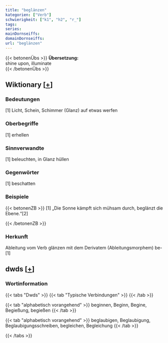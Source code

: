 ```yaml
---
title: "beglänzen"
kategorien: ["Verb"]
schwierigkeit: ["k1", "h2", "r_"]
tags:
series:
mainDornseiffs:
domainDornseiffs:
url: "beglänzen"
---
```


{{< betonenÜbs >}}
**Übersetzung:**  
shine upon, illuminate  
{{< /betonenÜbs >}}

## Wiktionary [[+](https://de.wiktionary.org/wiki/beglänzen)]

### Bedeutungen
[1] Licht, Schein, Schimmer (Glanz) auf etwas werfen  

### Oberbegriffe
[1] erhellen  

### Sinnverwandte
[1] beleuchten, in Glanz hüllen  

### Gegenwörter
[1] beschatten  

### Beispiele
{{< betonenZB >}}
[1] „Die Sonne kämpft sich mühsam durch, beglänzt die Ebene.“[2]  

{{< /betonenZB >}}
### Herkunft
Ableitung vom Verb glänzen mit dem Derivatem (Ableitungsmorphem) be-[1]  



## dwds [[+](https://www.dwds.de/wb/beglänzen)]

### Wortinformation
{{< tabs "Dwds" >}}
{{< tab "Typische Verbindungen" >}}
{{< /tab >}}

{{< tab "alphabetisch vorangehend" >}}
beginnen, Beginn, Begine, Begießung, begießen
{{< /tab >}}

{{< tab "alphabetisch vorangehend" >}}
beglaubigen, Beglaubigung, Beglaubigungsschreiben, begleichen, Begleichung
{{< /tab >}}

{{< /tabs >}}

